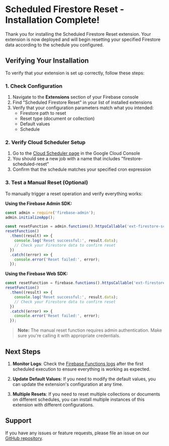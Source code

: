 # Scheduled Firestore Reset - Installation Complete!

Thank you for installing the Scheduled Firestore Reset extension. Your extension is now deployed and will begin resetting your specified Firestore data according to the schedule you configured.

## Verifying Your Installation

To verify that your extension is set up correctly, follow these steps:

### 1. Check Configuration

1. Navigate to the **Extensions** section of your Firebase console
2. Find "Scheduled Firestore Reset" in your list of installed extensions
3. Verify that your configuration parameters match what you intended:
   - Firestore path to reset
   - Reset type (document or collection)
   - Default values
   - Schedule

### 2. Verify Cloud Scheduler Setup

1. Go to the [Cloud Scheduler page](https://console.cloud.google.com/cloudscheduler) in the Google Cloud Console
2. You should see a new job with a name that includes "firestore-scheduled-reset"
3. Confirm that the schedule matches your specified cron expression

### 3. Test a Manual Reset (Optional)

To manually trigger a reset operation and verify everything works:

**Using the Firebase Admin SDK:**

```js
const admin = require('firebase-admin');
admin.initializeApp();

const resetFunction = admin.functions().httpsCallable('ext-firestore-scheduled-reset-manualReset');
resetFunction()
  .then((result) => {
    console.log('Reset successful:', result.data);
    // Check your Firestore data to confirm reset
  })
  .catch((error) => {
    console.error('Reset failed:', error);
  });
```

**Using the Firebase Web SDK:**

```js
const resetFunction = firebase.functions().httpsCallable('ext-firestore-scheduled-reset-manualReset');
resetFunction()
  .then((result) => {
    console.log('Reset successful:', result.data);
    // Check your Firestore data to confirm reset
  })
  .catch((error) => {
    console.error('Reset failed:', error);
  });
```

> **Note:** The manual reset function requires admin authentication. Make sure you're calling it with appropriate credentials.

## Next Steps

1. **Monitor Logs**: Check the [Firebase Functions logs](https://console.firebase.google.com/project/_/functions/logs) after the first scheduled execution to ensure everything is working as expected.

2. **Update Default Values**: If you need to modify the default values, you can update the extension's configuration at any time.

3. **Multiple Resets**: If you need to reset multiple collections or documents on different schedules, you can install multiple instances of this extension with different configurations.

## Support

If you have any issues or feature requests, please file an issue on our [GitHub repository](https://github.com/firebase/extensions/issues).
